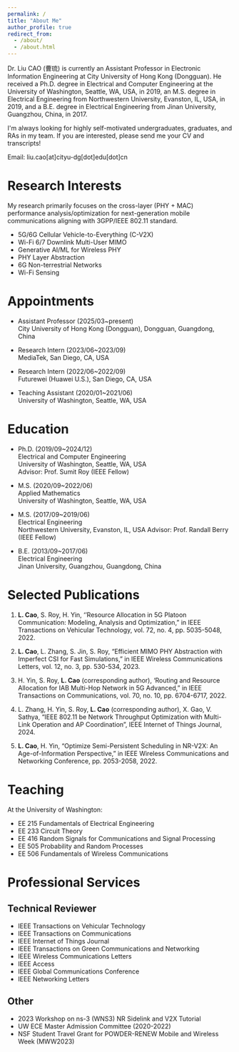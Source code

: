 ```yaml
---
permalink: /
title: "About Me"
author_profile: true
redirect_from: 
  - /about/
  - /about.html
---
```


Dr. Liu CAO (曹琉) is currently an Assistant Professor in Electronic Information Engineering at City University of Hong Kong (Dongguan). He received a Ph.D. degree in Electrical and Computer Engineering at the University of Washington, Seattle, WA, USA, in 2019, an M.S. degree in Electrical Engineering from Northwestern University, Evanston, IL, USA, in 2019, and a B.E. degree in Electrical Engineering from Jinan University, Guangzhou, China, in 2017. 

I'm always looking for highly self-motivated undergraduates, graduates, and RAs in my team. If you are interested, please send me your CV and transcripts!

Email: liu.cao[at]cityu-dg[dot]edu[dot]cn

Research Interests
======
My research primarily focuses on the cross-layer (PHY + MAC) performance analysis/optimization for next-generation mobile communications aligning with 3GPP/IEEE 802.11 standard.

- 5G/6G Cellular Vehicle-to-Everything (C-V2X)
- Wi-Fi 6/7 Downlink Multi-User MIMO
- Generative AI/ML for Wireless PHY
- PHY Layer Abstraction
- 6G Non-terrestrial Networks
- Wi-Fi Sensing


Appointments
======
- Assistant Professor (2025/03~present)\
City University of Hong Kong (Dongguan), Dongguan, Guangdong, China

- Research Intern (2023/06~2023/09)\
MediaTek, San Diego, CA, USA

- Research Intern (2022/06~2022/09)\
Futurewei (Huawei U.S.), San Diego, CA, USA

- Teaching Assistant (2020/01~2021/06)\
University of Washington, Seattle, WA, USA


Education
======
- Ph.D. (2019/09~2024/12)\
Electrical and Computer Engineering\
University of Washington, Seattle, WA, USA\
Advisor: Prof. Sumit Roy (IEEE Fellow)

- M.S. (2020/09~2022/06)\
Applied Mathematics\
University of Washington, Seattle, WA, USA

- M.S. (2017/09~2019/06)\
Electrical Engineering\
Northwestern University, Evanston, IL, USA
Advisor: Prof. Randall Berry (IEEE Fellow)

- B.E. (2013/09~2017/06)\
Electrical Engineering\
Jinan University, Guangzhou, Guangdong, China

Selected Publications
======
1. **L. Cao**, S. Roy, H. Yin, ‘’Resource Allocation in 5G Platoon Communication: Modeling, Analysis and Optimization,” in IEEE Transactions on Vehicular Technology, vol. 72, no. 4, pp. 5035-5048, 2022.
   
2. **L. Cao**, L. Zhang, S. Jin, S. Roy, “Efficient MIMO PHY Abstraction with Imperfect CSI for Fast Simulations,” in IEEE Wireless Communications Letters, vol. 12, no. 3, pp. 530-534, 2023.
   
3. H. Yin, S. Roy, **L. Cao** (corresponding author), ‘Routing and Resource Allocation for IAB Multi-Hop Network in 5G Advanced,” in IEEE Transactions on Communications, vol. 70, no. 10, pp. 6704-6717, 2022.
   
4. L. Zhang, H. Yin, S. Roy, **L. Cao** (corresponding author), X. Gao, V. Sathya, “IEEE 802.11 be Network Throughput Optimization with Multi-Link Operation and AP Coordination”, IEEE Internet of Things Journal, 2024.
   
5. **L. Cao**, H. Yin, “Optimize Semi-Persistent Scheduling in NR-V2X: An Age-of-Information Perspective,” in IEEE Wireless Communications and Networking Conference, pp. 2053-2058, 2022.

Teaching
======
At the University of Washington:
- EE 215 Fundamentals of Electrical Engineering
- EE 233 Circuit Theory
- EE 416 Random Signals for Communications and Signal Processing
- EE 505 Probability and Random Processes
- EE 506 Fundamentals of Wireless Communications

Professional Services
======
Technical Reviewer
--
- IEEE Transactions on Vehicular Technology
- IEEE Transactions on Communications
- IEEE Internet of Things Journal
- IEEE Transactions on Green Communications and Networking
- IEEE Wireless Communications Letters
- IEEE Access
- IEEE Global Communications Conference
- IEEE Networking Letters 

Other
--
- 2023 Workshop on ns-3 (WNS3) NR Sidelink and V2X Tutorial
- UW ECE Master Admission Committee (2020-2022)
- NSF Student Travel Grant for POWDER-RENEW Mobile and Wireless Week (MWW2023)


